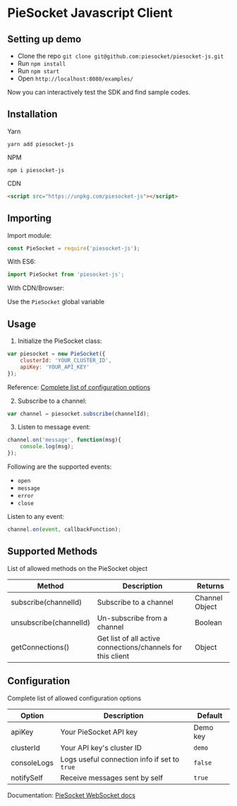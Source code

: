 # PieSocket Javascript Client

## Setting up demo 
- Clone the repo `git clone git@github.com:piesocket/piesocket-js.git`
- Run `npm install`
- Run `npm start`
- Open `http://localhost:8080/examples/`

Now you can interactively test the SDK and find sample codes.

## Installation

Yarn
```
yarn add piesocket-js
```

NPM
```
npm i piesocket-js
```

CDN
```html
<script src="https://unpkg.com/piesocket-js"></script>
```

## Importing

Import module:

```javascript
const PieSocket = require('piesocket-js');
```

With ES6:
```javascript
import PieSocket from 'piesocket-js';
```

With CDN/Browser:


Use the `PieSocket` global variable

## Usage 

1. Initialize the PieSocket class:
```javascript
var piesocket = new PieSocket({
    clusterId: 'YOUR_CLUSTER_ID',
    apiKey: 'YOUR_API_KEY'
});
```

Reference: [Complete list of configuration options](https://github.com/piesocket/piesocket-js#configuration)


2. Subscribe to a channel:
```javascript
var channel = piesocket.subscribe(channelId); 
```


3. Listen to message event:
```javascript
channel.on('message', function(msg){
    console.log(msg);
});
```

Following are the supported events:
  - `open`
  - `message`
  - `error`
  - `close`


Listen to any event:
```javascript
channel.on(event, callbackFunction);
```

## Supported Methods
List of allowed methods on the PieSocket object

| Method                | Description                                     | Returns  |
| ----------------------------- | ----------------------------------------------------------------------------- | -------------- |
| subscribe(channelId)    | Subscribe to a channel                       |  Channel Object |
| unsubscribe(channelId)  | Un-subscribe from a channel                  |  Boolean |
| getConnections()        | Get list of all active connections/channels for this client | Object |




## Configuration
Complete list of allowed configuration options

| Option                | Description                                     | Default  |
| ----------------------------- | ----------------------------------------------------------------------------- | -------------- |
| apiKey             | Your PieSocket API key                |  Demo key |
| clusterId          | Your API key's cluster ID                       |  `demo` |
| consoleLogs        | Logs useful connection info if set to `true`                       |  `false` |
| notifySelf        | Receive messages sent by self                        |  `true` |

  

Documentation: [PieSocket WebSocket docs](https://piesocket.com/docs)